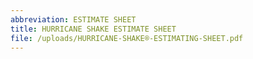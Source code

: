 ```yaml
---
abbreviation: ESTIMATE SHEET
title: HURRICANE SHAKE ESTIMATE SHEET
file: /uploads/HURRICANE-SHAKE®-ESTIMATING-SHEET.pdf
---
```


